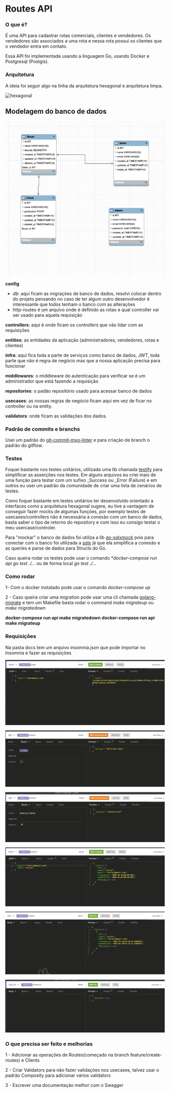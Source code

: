 # Routes API

### O que é?

É uma API para cadastrar rotas comerciais, clientes e vendedores. Os vendedores são associados a uma rota e nessa rota possui os clientes que o vendedor entra em contato.

Essa API foi implementada usando a linguagem Go, usando Docker e Postgresql (Postgis).

### Arquitetura

A ideia foi seguir algo na linha da arquitetura hexagonal e arquitetura limpa.

![hexagonal](https://apiumhub.com/wp-content/uploads/2018/10/Screenshot-2018-10-30-at-08.45.49.png "Hexagonal")

## Modelagem do banco de dados

![db](doc/db.png "Modelagem")

**config**

- _db_: aqui ficam as migrações de banco de dados, resolvi colocar dentro do projeto pensando no caso de ter algum outro desenvolvedor é interessante que todos tenham o banco com as alterações
- http-routes é um arquivo onde é definido as rotas e qual controller vai ser usado para aquela requisição

**controllers**: aqui é onde ficam os controllers que vão lidar com as requisições

**entities**: as entidades da aplicação (administradores, vendedores, rotas e clientes)

**infra**: aqui fica toda a parte de serviços como banco de dados, JWT, toda parte que não é regra de negócio mas que a nossa aplicação precisa para funcionar

**middlewares**: o middleware de autenticação para verificar se é um administrador que está fazendo a requisição

**repositories**: o padão repositório usado para acessar banco de dados

**usecases**: as nossas regras de negócio ficam aqui em vez de ficar no controller ou na entity.

**validators**: onde ficam as validações dos dados.

### Padrão de commits e branchs

Usei um padrão do [git-commit-msg-linter](https://www.npmjs.com/package/git-commit-msg-linter) e para criação de branch o padrão do gitflow.

### Testes

Foquei bastante nos testes unitários, utilizada uma lib chamada [testify](https://github.com/stretchr/testify) para simplificar as asserções nos testes. Em alguns arquivos eu criei mais de uma função para testar com um sufixo \_Success ou \_Error (Failure) e em outros eu usei um padrão da comunidade de criar uma lista de cenários de testes.

Como foquei bastante em testes unitários ter desenvolvido orientado a interfaces como a arquitetura hexagonal sugere, eu tive a vantagem de conseguir fazer mocks de algumas funções, por exemplo testes de usecases/controllers não é necessária a conexão com um banco de dados, basta saber o tipo de retorno do repository e com isso eu consigo testar o meu usercase/controler.

Para "mockar" o banco de dados foi utiliza a lib [go-sqlxmock](https://github.com/zhashkevych/go-sqlxmock) pois para conectar com o banco foi utilizada a [sqlx](https://github.com/jmoiron/sqlx) já que ela simplifica a conexão e as queries e parse de dados para Structs do Go.

Caso queira rodar os testes pode usar o comando \*_docker-compose run api go test ./..._ ou de forma local _go test ./..._

### Como rodar

1- Com o docker instalado pode usar o comando _docker-compose up_

2 - Caso queira criar uma migration pode usar uma cli chamada [golang-migrate](https://github.com/golang-migrate/migrate) e tem um Makefile basta rodar o command _make migrateup_ ou _make migratedown_

**docker-compose run api make migratedown**
**docker-compose run api make migrateup**

### Requisições

Na pasta docs tem um arquivo insomnia.json que pode importar no Insomnia e fazer as requisições

![login](doc/login.png "Login")

![auth_fails](doc/auth_fails.png "Malformed Token")

![invalid_token](doc/invalid_token.png "Invalid Token")

![create_seller](doc/create_seller.png "Create Seller")

![get_sellers](doc/get_sellers.png "Get Sellers")

![delete_seller](doc/delete_seller.png "Delete Sellers")

### O que precisa ser feito e melhorias

1 - Adicionar as operações de Routes(começado na branch feature/create-routes) e Clients

2 - Criar Validators para não fazer validações nos usecases, talvez usar o padrão Composity para adicionar vários validators

3 - Escrever uma documentação melhor com o Swagger
